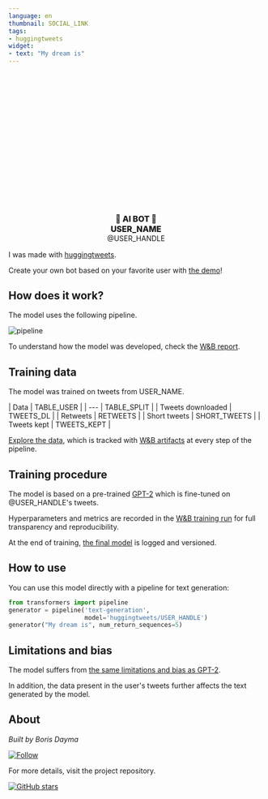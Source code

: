```yaml
---
language: en
thumbnail: SOCIAL_LINK
tags:
- huggingtweets
widget:
- text: "My dream is"
---
```


<div class="flex flex-col">
    <div class="flex" style="line-height: 1.25;">
        <div
			style="display:DISPLAY_1; margin-left: 4px; margin-right: 4px; width: 92px; height:92px; border-radius: 50%; background-size: cover; background-image: url(&#39;USER_PROFILE_1&#39;)">
        </div>
        <div
            style="display:DISPLAY_2; margin-left: 4px; margin-right: 4px; width: 92px; height:92px; border-radius: 50%; background-size: cover; background-image: url(&#39;USER_PROFILE_2&#39;)">
        </div>
        <div
            style="display:DISPLAY_3; margin-left: 4px; margin-right: 4px; width: 92px; height:92px; border-radius: 50%; background-size: cover; background-image: url(&#39;USER_PROFILE_3&#39;)">
        </div>
        <div style="text-align: center; margin-top: 3px; font-size: 16px; font-weight: 800">🤖 AI BOT 🤖</div>
        <div style="text-align: center; font-size: 16px; font-weight: 800">USER_NAME</div>
        <div style="text-align: center; font-size: 14px;">@USER_HANDLE</div>
    </div>
</div>

I was made with [huggingtweets](https://github.com/borisdayma/huggingtweets).

Create your own bot based on your favorite user with [the demo](https://colab.research.google.com/github/borisdayma/huggingtweets/blob/master/huggingtweets-demo.ipynb)!

## How does it work?

The model uses the following pipeline.

![pipeline](https://github.com/borisdayma/huggingtweets/blob/master/img/pipeline.png?raw=true)

To understand how the model was developed, check the [W&B report](https://wandb.ai/wandb/huggingtweets/reports/HuggingTweets-Train-a-Model-to-Generate-Tweets--VmlldzoxMTY5MjI).

## Training data

The model was trained on tweets from USER_NAME.

| Data | TABLE_USER |
| --- | TABLE_SPLIT |
| Tweets downloaded | TWEETS_DL |
| Retweets | RETWEETS |
| Short tweets | SHORT_TWEETS |
| Tweets kept | TWEETS_KEPT |

[Explore the data](WANDB_PREPROCESS/artifacts), which is tracked with [W&B artifacts](https://docs.wandb.com/artifacts) at every step of the pipeline.

## Training procedure

The model is based on a pre-trained [GPT-2](https://huggingface.co/gpt2) which is fine-tuned on @USER_HANDLE's tweets.

Hyperparameters and metrics are recorded in the [W&B training run](WANDB_TRAIN) for full transparency and reproducibility.

At the end of training, [the final model](WANDB_TRAIN/artifacts) is logged and versioned.

## How to use

You can use this model directly with a pipeline for text generation:

```python
from transformers import pipeline
generator = pipeline('text-generation',
                     model='huggingtweets/USER_HANDLE')
generator("My dream is", num_return_sequences=5)
```

## Limitations and bias

The model suffers from [the same limitations and bias as GPT-2](https://huggingface.co/gpt2#limitations-and-bias).

In addition, the data present in the user's tweets further affects the text generated by the model.

## About

*Built by Boris Dayma*

[![Follow](https://img.shields.io/twitter/follow/borisdayma?style=social)](https://twitter.com/intent/follow?screen_name=borisdayma)

For more details, visit the project repository.

[![GitHub stars](https://img.shields.io/github/stars/borisdayma/huggingtweets?style=social)](https://github.com/borisdayma/huggingtweets)
